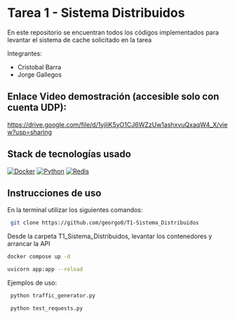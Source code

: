 # Tarea 1 - Sistema Distribuidos
En este repositorio se encuentran todos los códigos implementados para  levantar el sistema de cache solicitado en la tarea 

Integrantes:
* Cristobal Barra
* Jorge Gallegos

## Enlace Video demostración (accesible solo con cuenta UDP):

https://drive.google.com/file/d/1yjliK5yO1CJ6WZzUw1ashxvuQxaqW4_X/view?usp=sharing

## Stack de tecnologías usado

[![Docker](https://img.shields.io/badge/Docker-2496ED?logo=docker&logoColor=white&style=flat)](https://www.docker.com/)
[![Python](https://img.shields.io/badge/Python-3776AB?logo=python&logoColor=white&style=flat)](https://www.python.org/)
[![Redis](https://img.shields.io/badge/Redis-DC382D?logo=redis&logoColor=white&style=flat)](https://redis.io/)

## Instrucciones de uso

En la terminal utilizar los siguientes comandos:

```bash
 git clone https://github.com/georgo0/T1-Sistema_Distribuidos
```
Desde la carpeta T1_Sistema_Distribuidos, levantar los contenedores y arrancar la API
```bash
docker compose up -d
```
```bash
uvicorn app:app --reload
```
Ejemplos de uso:
```bash
 python traffic_generator.py
```
```bash
 python test_requests.py
```
